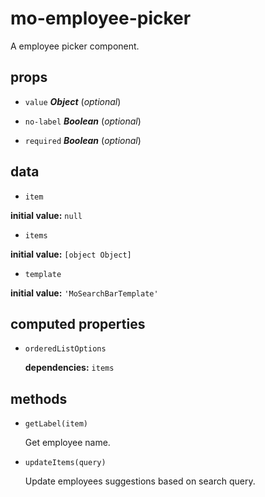 # mo-employee-picker 

A employee picker component. 

## props 

- `value` ***Object*** (*optional*) 

- `no-label` ***Boolean*** (*optional*) 

- `required` ***Boolean*** (*optional*) 

## data 

- `item` 

**initial value:** `null` 

- `items` 

**initial value:** `[object Object]` 

- `template` 

**initial value:** `'MoSearchBarTemplate'` 

## computed properties 

- `orderedListOptions` 

   **dependencies:** `items` 


## methods 

- `getLabel(item)` 

  Get employee name. 

- `updateItems(query)` 

  Update employees suggestions based on search query. 

